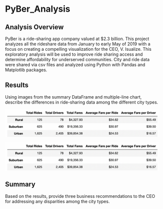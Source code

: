 # PyBer_Analysis

## Analysis Overview
PyBer is a ride-sharing app company valued at $2.3 billion. This project analyzes all the rideshare data from January to early May of 2019 with a focus on creating a compelling visualization for the CEO, V. Isualize.  This exploratory analysis will be used to improve ride sharing access and determine affordability for underserved communities.  City and ride data were shared via csv files and analyzed using Python with Pandas and Matplotlib packages. 


## Results
Using images from the summary DataFrame and multiple-line chart, describe the differences in ride-sharing data among the different city types.


![image_name](https://github.com/Christopheremorgan/PyBer_Analysis/blob/main/analysis/Pyber_Dataframe_Summary.png)


![image_name](https://github.com/Christopheremorgan/PyBer_Analysis/blob/main/analysis/Pyber_Dataframe_Summary.png)

## Summary
Based on the results, provide three business recommendations to the CEO for addressing any disparities among the city types.
